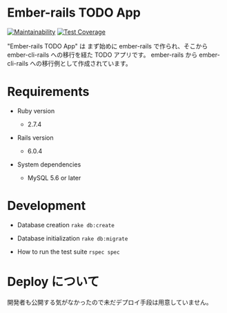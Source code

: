 # Ember-rails TODO App

[![Maintainability](https://api.codeclimate.com/v1/badges/c3402ad10334d8d06674/maintainability)](https://codeclimate.com/github/mugijiru/ember-rails-todo-app/maintainability)
[![Test Coverage](https://api.codeclimate.com/v1/badges/c3402ad10334d8d06674/test_coverage)](https://codeclimate.com/github/mugijiru/ember-rails-todo-app/test_coverage)

"Ember-rails TODO App" は
まず始めに ember-rails で作られ、そこから ember-cli-rails への移行を経た TODO アプリです。
ember-rails から ember-cli-rails への移行例として作成されています。

# Requirements

* Ruby version
  * 2.7.4

* Rails version
  * 6.0.4

* System dependencies
  * MySQL 5.6 or later

# Development

* Database creation
  `rake db:create`

* Database initialization
  `rake db:migrate`

* How to run the test suite
  `rspec spec`

# Deploy について

開発者も公開する気がなかったので未だデプロイ手段は用意していません。
